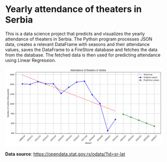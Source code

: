 # Yearly attendance of theaters in Serbia

This is a data science project that predicts and visualizes the yearly attendance of theaters in Serbia.
The Python program processes JSON data, creates a relevant DataFrame with seasons and their attendance values, saves the DataFrame to a FireStore database and fetches the data from the database.
The fetched data is then used for predicting attendance using Linear Regression.

![Attendance of theaters in Serbia](docs/attendance_of_theaters_RS.png)

**Data source**: https://opendata.stat.gov.rs/odata/?id=sr-lat